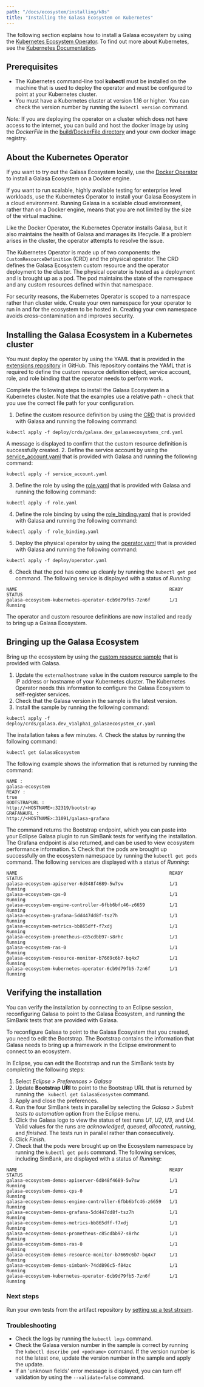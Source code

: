 ```yaml
---
path: "/docs/ecosystem/installing/k8s"
title: "Installing the Galasa Ecosystem on Kubernetes"
---
```


The following section explains how to install a Galasa ecosystem by using the <a href="https://github.com/galasa-dev/extensions/tree/master/galasa-ecosystem-kubernetes-operator" target="_blank"> Kubernetes Ecosystem Operator</a>. To find out more about Kubernetes, see the <a href=https://kubernetes.io/docs/home/ target="_blank"> Kubernetes Documentation</a>.

## Prerequisites

- The Kubernetes command-line tool **kubectl** must be installed on the machine that is used to deploy the operator and must be configured to point at your Kubernetes cluster. 
- You must have a Kubernetes cluster at version 1.16 or higher. You can check the version number by running the ```kubectl version``` command.  

*Note:* If you are deploying the operator on a cluster which does not have access to the internet, you can build and host the docker image by using the *DockerFile* in the <a href=https://github.com/galasa-dev/extensions/blob/master/galasa-ecosystem-kubernetes-operator/build/Dockerfile target="_blank"> build/DockerFile directory</a> and your own docker image registry.

## About the Kubernetes Operator

If you want to try out the Galasa Ecosystem locally, use the [Docker Operator](../installing) to install a Galasa Ecosystem on a Docker engine.

If you want to run scalable, highly available testing for enterprise level workloads, use the Kubernetes Operator to install your Galasa Ecosystem in a cloud environment. Running Galasa in a scalable cloud environment, rather than on a Docker engine, means that you are not limited by the size of the virtual machine.

Like the Docker Operator, the Kubernetes Operator installs Galasa, but it also maintains the health of Galasa and manages its lifecycle. If a problem arises in the cluster, the operator attempts to resolve the issue. 

The Kubernetes Operator is made up of two components: the ```CustomResourceDefinition``` (CRD) and the physical operator. The CRD defines the Galasa Ecosystem custom resource and the operator deployment to the cluster. The physical operator is hosted as a deployment and is brought up as a pod. The pod maintains the state of the namespace and any custom resources defined within that namespace.

For security reasons, the Kubernetes Operator is scoped to a namespace rather than cluster wide. Create your own namespace for your operator to run in and for the ecosystem to be hosted in. Creating your own namespace avoids cross-contamination and improves security. 

## Installing the Galasa Ecosystem in a Kubernetes cluster 

You must deploy the operator by using the YAML that is provided in the <a href=https://github.com/galasa-dev/extensions/tree/master/galasa-ecosystem-kubernetes-operator/deploy/ target="_blank">extensions repository</a> in GitHub. This repository contains the YAML that is required to define the custom resource definition object, service account, role, and role binding that the operator needs to perform work.

Complete the following steps to install the Galasa Ecosystem in a Kubernetes cluster. 
Note that the examples use a relative path - check that you use the correct file path for your configuration.

1. Define the custom resource definition by using the <a href=https://github.com/galasa-dev/extensions/tree/master/galasa-ecosystem-kubernetes-operator/deploy/crds/galasa.dev_galasaecosystems_crd.yaml target="_blank"> CRD</a> that is provided with Galasa and running the following command: 
```
kubectl apply -f deploy/crds/galasa.dev_galasaecosystems_crd.yaml
```
A message is displayed to confirm that the custom resource definition is successfully created.
2. Define the service account by using the <a href=https://github.com/galasa-dev/extensions/tree/master/galasa-ecosystem-kubernetes-operator/deploy/service_account.yaml target="_blank"> service_account.yaml</a> that is provided with Galasa and running the following command:
```
kubectl apply -f service_account.yaml
```
3. Define the role by using the <a href=https://github.com/galasa-dev/extensions/tree/master/galasa-ecosystem-kubernetes-operator/deploy/role.yaml target="_blank"> role.yaml</a> that is provided with Galasa and running the following command:
```
kubectl apply -f role.yaml
```
4. Define the role binding by using the <a href=https://github.com/galasa-dev/extensions/tree/master/galasa-ecosystem-kubernetes-operator/deploy/role_binding.yaml target="_blank"> role_binding.yaml</a> that is provided with Galasa and running the following command:
```
kubectl apply -f role_binding.yaml
```
5. Deploy the physical operator by using the <a href=https://github.com/galasa-dev/extensions/tree/master/galasa-ecosystem-kubernetes-operator/deploy/operator.yaml target="_blank"> operator.yaml</a> that is provided with Galasa and running the following command:
```
kubectl apply -f deploy/operator.yaml
```
6. Check that the pod has come up cleanly by running the ```kubectl get pod``` command. The following service is displayed with a status of *Running*:
```
NAME                                                        READY   STATUS    
galasa-ecosystem-kubernetes-operator-6cb9d79fb5-7zn6f       1/1     Running   
```
The operator and custom resource definitions are now installed and ready to bring up a Galasa Ecosystem. 

## Bringing up the Galasa Ecosystem

Bring up the ecosystem by using the <a href=https://github.com/galasa-dev/extensions/blob/master/galasa-ecosystem-kubernetes-operator/deploy/crds/galasa.dev_v1alpha1_galasaecosystem_cr.yaml target="_blank"> custom resource sample</a> that is provided with Galasa.

1. Update the ```externalhostname``` value in the custom resource sample to the IP address or hostname of your Kubernetes cluster. The Kubernetes Operator needs this information to configure the Galasa Ecosystem to self-register services. 
2. Check that the Galasa version in the sample is the latest version.
3. Install the sample by running the following command:
```
kubectl apply -f deploy/crds/galasa.dev_v1alpha1_galasaecosystem_cr.yaml
```
The installation takes a few minutes. 
4. Check the status by running the following command:
```
kubectl get GalasaEcosystem
```
The following example shows the information that is returned by running the command: 
```
NAME : 
galasa-ecosystem                  
READY :  
true
BOOTSTRAPURL :  
http://<HOSTNAME>:32319/bootstrap                                    
GRAFANAURL :
http://<HOSTNAME>:31091/galasa-grafana
```
The command returns the Bootstrap endpoint, which you can paste into your Eclipse Galasa plugin to run SimBank tests for verifying the installation. The Grafana endpoint is also returned, and can be used to view ecosystem performance information.
5. Check that the pods are brought up successfully on the ecosystem namespace by running the ```kubectl get pods``` command. The following services are displayed with a status of *Running*:
```
NAME                                                        READY   STATUS    
galasa-ecosystem-apiserver-6d848f4689-5w7sw                 1/1     Running   
galasa-ecosystem-cps-0                                      1/1     Running   
galasa-ecosystem-engine-controller-6fbb6bfc46-z6659         1/1     Running   
galasa-ecosystem-grafana-5dd447dd8f-tsz7h                   1/1     Running   
galasa-ecosystem-metrics-bb865dff-f7xdj                     1/1     Running   
galasa-ecosystem-prometheus-c85cdbb97-s8rhc                 1/1     Running   
galasa-ecosystem-ras-0                                      1/1     Running   
galasa-ecosystem-resource-monitor-b7669c6b7-bq4x7           1/1     Running
galasa-ecosystem-kubernetes-operator-6cb9d79fb5-7zn6f       1/1     Running   
```

## Verifying the installation

You can verify the installation by connecting to an Eclipse session, reconfiguring Galasa to point to the Galasa Ecosystem, and running the SimBank tests that are provided with Galasa. 

To reconfigure Galasa to point to the Galasa Ecosystem that you created, you need to edit the Bootstrap. The Bootstrap contains the information that Galasa needs to bring up a framework in the Eclipse environment to connect to an ecosystem.  

In Eclipse, you can edit the Bootstrap and run the SimBank tests by completing the following steps:

1.  Select *Eclipse > Preferences > Galasa* 
2.  Update **Bootstrap URI** to point to the Bootstrap URL that is returned by running the ``` kubectl get GalasaEcosystem``` command.
3.  Apply and close the preferences.   
4.  Run the four SimBank tests in parallel by selecting the *Galasa > Submit tests to automation* option from the Eclipse menu. 
5. Click the Galasa logo to view the status of test runs *U1*, *U2*, *U3*, and *U4*. Valid values for the runs are *acknowledged*, *queued*, *allocated*, *running*, and *finished*. The tests run in parallel rather than consecutively.
6. Click *Finish*.
7. Check that the pods were brought up on the Ecosystem namespace by running the ```kubectl get pods``` command. The following services, including SimBank, are displayed with a status of *Running*:
```
NAME                                                        READY   STATUS    
galasa-ecosystem-demos-apiserver-6d848f4689-5w7sw           1/1     Running   
galasa-ecosystem-demos-cps-0                                1/1     Running   
galasa-ecosystem-demos-engine-controller-6fbb6bfc46-z6659   1/1     Running   
galasa-ecosystem-demos-grafana-5dd447dd8f-tsz7h             1/1     Running   
galasa-ecosystem-demos-metrics-bb865dff-f7xdj               1/1     Running   
galasa-ecosystem-demos-prometheus-c85cdbb97-s8rhc           1/1     Running   
galasa-ecosystem-demos-ras-0                                1/1     Running   
galasa-ecosystem-demos-resource-monitor-b7669c6b7-bq4x7     1/1     Running
galasa-ecosystem-demos-simbank-74dd896c5-f84zc              1/1     Running   
galasa-ecosystem-kubernetes-operator-6cb9d79fb5-7zn6f       1/1     Running   
```


### Next steps 

Run your own tests from the artifact repository by [setting up a test stream](../../writing-own-tests/test-streams). 


### Troubleshooting

- Check the logs by running the ```kubectl logs``` command. 
- Check the Galasa version number in the sample is correct by running the ```kubectl describe pod <podname>``` command.  If the version number is not the latest one, update the version number in the sample and apply the update.
- If an 'unknown fields' error message is displayed, you can turn off validation by using the  ```--validate=false``` command. 


